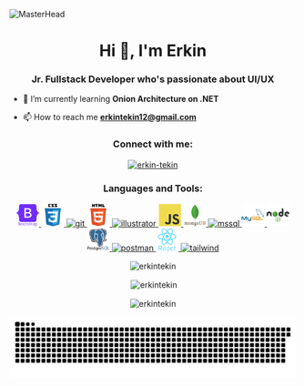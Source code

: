 ![MasterHead](https://s3-ap-south-1.amazonaws.com/trt-blog-ghost/2022/12/technology-stack-for-web-application-development.png)
<h1 align="center">Hi 👋, I'm Erkin</h1>
<h3 align="center">Jr. Fullstack Developer who's passionate about UI/UX</h3>

- 🌱 I’m currently learning **Onion Architecture on .NET**

- 📫 How to reach me **erkintekin12@gmail.com**

  
<h3 align="center">Connect with me:</h3>
<p align="center">
<a href="https://linkedin.com/in/erkin-tekin" target="blank"><img align="center" src="https://raw.githubusercontent.com/rahuldkjain/github-profile-readme-generator/master/src/images/icons/Social/linked-in-alt.svg" alt="erkin-tekin" height="30" width="40" /></a>
</p>

<h3 align="center">Languages and Tools:</h3>
<p align="center"> <a href="https://getbootstrap.com" target="_blank" rel="noreferrer"> <img src="https://raw.githubusercontent.com/devicons/devicon/master/icons/bootstrap/bootstrap-plain-wordmark.svg" alt="bootstrap" width="40" height="40"/> </a> <a href="https://www.w3schools.com/css/" target="_blank" rel="noreferrer"> <img src="https://raw.githubusercontent.com/devicons/devicon/master/icons/css3/css3-original-wordmark.svg" alt="css3" width="40" height="40"/> </a> <a href="https://git-scm.com/" target="_blank" rel="noreferrer"> <img src="https://www.vectorlogo.zone/logos/git-scm/git-scm-icon.svg" alt="git" width="40" height="40"/> </a> <a href="https://www.w3.org/html/" target="_blank" rel="noreferrer"> <img src="https://raw.githubusercontent.com/devicons/devicon/master/icons/html5/html5-original-wordmark.svg" alt="html5" width="40" height="40"/> </a> <a href="https://www.adobe.com/in/products/illustrator.html" target="_blank" rel="noreferrer"> <img src="https://www.vectorlogo.zone/logos/adobe_illustrator/adobe_illustrator-icon.svg" alt="illustrator" width="40" height="40"/> </a> <a href="https://developer.mozilla.org/en-US/docs/Web/JavaScript" target="_blank" rel="noreferrer"> <img src="https://raw.githubusercontent.com/devicons/devicon/master/icons/javascript/javascript-original.svg" alt="javascript" width="40" height="40"/> </a> <a href="https://www.mongodb.com/" target="_blank" rel="noreferrer"> <img src="https://raw.githubusercontent.com/devicons/devicon/master/icons/mongodb/mongodb-original-wordmark.svg" alt="mongodb" width="40" height="40"/> </a> <a href="https://www.microsoft.com/en-us/sql-server" target="_blank" rel="noreferrer"> <img src="https://www.svgrepo.com/show/303229/microsoft-sql-server-logo.svg" alt="mssql" width="40" height="40"/> </a> <a href="https://www.mysql.com/" target="_blank" rel="noreferrer"> <img src="https://raw.githubusercontent.com/devicons/devicon/master/icons/mysql/mysql-original-wordmark.svg" alt="mysql" width="40" height="40"/> </a> <a href="https://nodejs.org" target="_blank" rel="noreferrer"> <img src="https://raw.githubusercontent.com/devicons/devicon/master/icons/nodejs/nodejs-original-wordmark.svg" alt="nodejs" width="40" height="40"/> </a> <a href="https://www.postgresql.org" target="_blank" rel="noreferrer"> <img src="https://raw.githubusercontent.com/devicons/devicon/master/icons/postgresql/postgresql-original-wordmark.svg" alt="postgresql" width="40" height="40"/> </a> <a href="https://postman.com" target="_blank" rel="noreferrer"> <img src="https://www.vectorlogo.zone/logos/getpostman/getpostman-icon.svg" alt="postman" width="40" height="40"/> </a> <a href="https://reactjs.org/" target="_blank" rel="noreferrer"> <img src="https://raw.githubusercontent.com/devicons/devicon/master/icons/react/react-original-wordmark.svg" alt="react" width="40" height="40"/> </a> <a href="https://tailwindcss.com/" target="_blank" rel="noreferrer"> <img src="https://www.vectorlogo.zone/logos/tailwindcss/tailwindcss-icon.svg" alt="tailwind" width="40" height="40"/> </a> </p>

<p align="center"><img align="center" src="https://github-readme-stats.vercel.app/api/top-langs?username=erkintekin&show_icons=true&theme=onedark&locale=en&layout=compact" alt="erkintekin" /></p>

<p align="center">&nbsp;<img align="center" src="https://github-readme-stats.vercel.app/api?username=erkintekin&show_icons=true&theme=onedark&locale=en" alt="erkintekin" /></p>

<p align="center"><img align="center" src="https://github-readme-streak-stats.herokuapp.com/?user=erkintekin&theme=dark" alt="erkintekin" /></p>


<picture align="center">
  <source media="(prefers-color-scheme: dark)" srcset="https://raw.githubusercontent.com/erkintekin/erkintekin/output/github-contribution-grid-snake-dark.svg">
  <source media="(prefers-color-scheme: light)" srcset="https://raw.githubusercontent.com/erkintekin/erkintekin/output/github-contribution-grid-snake.svg">
  <img align="center" alt="github contribution grid snake animation" src="https://raw.githubusercontent.com/erkintekin/erkintekin/output/github-contribution-grid-snake.svg">
</picture>

